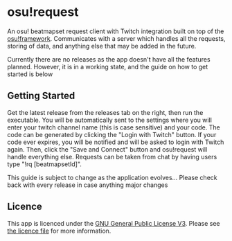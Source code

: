 # osu!request
An osu! beatmapset request client with Twitch integration built on top of the [osu!framework](https://github.com/ppy/osu-framework). Communicates with a server which handles all the requests, storing of data, and anything else that may be added in the future.

Currently there are no releases as the app doesn't have all the features planned. However, it is in a working state, and the guide on how to get started is below

## Getting Started
Get the latest release from the releases tab on the right, then run the executable. You will be automatically sent to the settings where you will enter your twitch channel name (this is case sensitive) and your code. The code can be generated by clicking the "Login with Twitch" button. If your code ever expires, you will be notified and will be asked to login with Twitch again. Then, click the "Save and Connect" button and osu!request will handle everything else. Requests can be taken from chat by having users type "!rq [beatmapsetId]".

This guide is subject to change as the application evolves... Please check back with every release in case anything major changes

## Licence
This app is licenced under the [GNU General Public License V3](https://www.gnu.org/licenses/gpl-3.0.en.html). Please see [the licence file](LICENSE) for more information.

